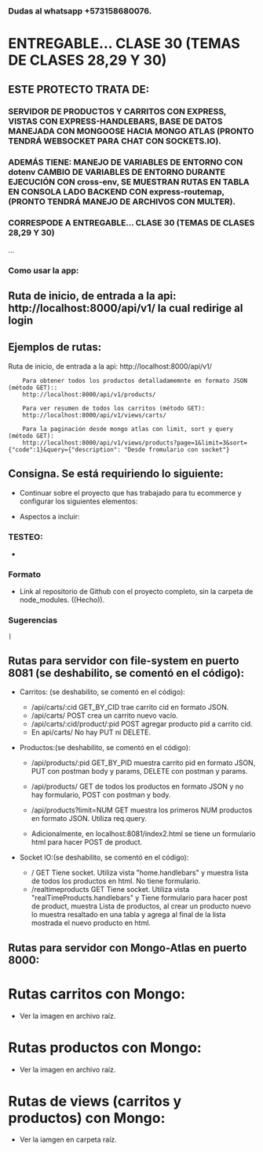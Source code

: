 
 ### Dudas al whatsapp +573158680076.
# ENTREGABLE... CLASE 30 (TEMAS DE CLASES 28,29 Y 30)

## ESTE PROTECTO TRATA DE:
###  SERVIDOR DE PRODUCTOS Y CARRITOS CON EXPRESS, VISTAS CON EXPRESS-HANDLEBARS, BASE DE DATOS MANEJADA CON MONGOOSE HACIA MONGO ATLAS (PRONTO TENDRÁ WEBSOCKET PARA CHAT CON SOCKETS.IO). 
### ADEMÁS TIENE: MANEJO DE VARIABLES DE ENTORNO CON dotenv CAMBIO DE VARIABLES DE ENTORNO DURANTE EJECUCIÓN CON cross-env, SE MUESTRAN RUTAS EN TABLA EN CONSOLA LADO BACKEND CON express-routemap, (PRONTO TENDRÁ MANEJO DE ARCHIVOS CON MULTER).
### CORRESPODE A ENTREGABLE... CLASE 30 (TEMAS DE CLASES 28,29 Y 30)
...
### Como usar la app:
<h2> Ruta de inicio, de entrada a la api:  http://localhost:8000/api/v1/  la cual redirige al login </h2>

 <h2>Ejemplos de rutas:</h2>
        Ruta de inicio, de entrada a la api: 
        http://localhost:8000/api/v1/

        Para obtener todos los productos detalladamemnte en formato JSON (método GET)::
        http://localhost:8000/api/v1/products/

        Para ver resumen de todos los carritos (método GET):
        http://localhost:8000/api/v1/views/carts/

        Para la paginación desde mongo atlas con limit, sort y query (método GET):
        http://localhost:8000/api/v1/views/products?page=1&limit=3&sort={"code":1}&query={"description": "Desde fromulario con socket"}
## Consigna. Se está requiriendo lo siguiente:
- Continuar sobre el proyecto que has trabajado para tu ecommerce y configurar los siguientes elementos:

- Aspectos a incluir:

   


### TESTEO:
- 

### Formato

- Link al repositorio de Github con el proyecto completo, sin la carpeta de node_modules. ((Hecho)).

### Sugerencias



	|


## Rutas para servidor con file-system en puerto 8081 (se deshabilito, se comentó en el código):

- Carritos: (se deshabilito, se comentó en el código):
    - /api/carts/:cid   GET_BY_CID  trae carrito cid en formato JSON.
    - /api/carts/   POST crea un carrito nuevo vacío.
    - /api/carts/:cid/product/:pid  POST agregar producto pid a carrito cid.
    - En api/carts/  No hay PUT ni DELETE.

- Productos:(se deshabilito, se comentó en el código):
    - /api/products/:pid GET_BY_PID muestra carrito pid en formato JSON, PUT con postman body y params, DELETE con postman y params.
    - /api/products/ GET de todos los productos en formato JSON y no hay formulario, POST con postman y body.
    - /api/products?limit=NUM GET muestra los primeros NUM productos en formato JSON. Utiliza req.query.

    - Adicionalmente, en localhost:8081/index2.html se tiene un formulario html para hacer POST de product.

- Socket IO:(se deshabilito, se comentó en el código):
    - /    GET    Tiene socket. Utiliza vista "home.handlebars" y muestra lista de todos los productos en html. No tiene formulario.
    - /realtimeproducts  GET   Tiene socket. Utiliza vista "realTimeProducts.handlebars" y Tiene formulario para hacer post de product, muestra Lista de productos, al crear un producto nuevo lo muestra resaltado en una tabla y agrega al final de la lista mostrada el nuevo producto en html.

## Rutas para servidor con Mongo-Atlas en puerto 8000:

# Rutas carritos con Mongo:

- Ver la imagen en archivo raíz.

# Rutas productos con Mongo:

-  Ver la imagen en archivo raíz.

# Rutas de  views (carritos y productos) con Mongo: 

- Ver la iamgen en carpeta raíz.
